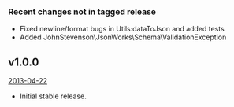 ### Recent changes not in tagged release
* Fixed newline/format bugs in Utils:dataToJson and added tests
* Added JohnStevenson\JsonWorks\Schema\ValidationException

## v1.0.0
[2013-04-22](https://github.com/johnstevenson/json-works/tree/v1.0.0)

* Initial stable release.